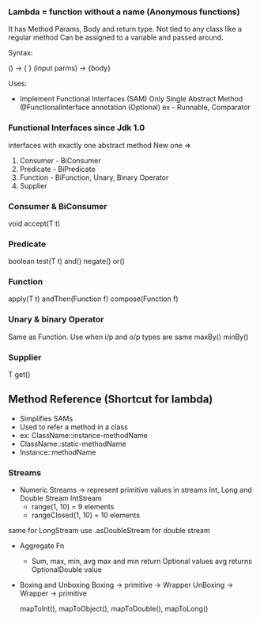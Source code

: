 ### Lambda = function without a name (Anonymous functions)

It has Method Params, Body and return type.
Not tied to any class like a regular method
Can be assigned to a variable and passed around.

Syntax:

() -> { }
(input parms) -> {body}

Uses:
* Implement Functional Interfaces (SAM)
    Only Single Abstract Method
    @FunctionalInterface annotation (Optional)
    ex - Runnable, Comparator



### Functional Interfaces since Jdk 1.0
interfaces with exactly one abstract method
New one => 
1. Consumer - BiConsumer
2. Predicate - BiPredicate
3. Function - BiFunction, Unary, Binary Operator
4. Supplier

### Consumer & BiConsumer
void accept(T t)

### Predicate
boolean test(T t)
and()
negate()
or()

### Function

apply(T t)
andThen(Function f)
compose(Function f)

### Unary & binary Operator
Same as Function. Use when i/p and o/p types are same
maxBy()
minBy()

### Supplier
T get()


## Method Reference (Shortcut for lambda) 
* Simplifies SAMs
* Used to refer a method in a class
* ex: ClassName::instance-methodName
* ClassName::static-methodName
* Instance::methodName


### Streams

* Numeric Streams -> represent primitive values in streams
Int, Long and Double Stream
IntStream
  * range(1, 10) = 9 elements
  * rangeClosed(1,  10) = 10 elements
  
same for LongStream
use .asDoubleStream for double stream

* Aggregate Fn
    * Sum, max, min, avg
    max and min return Optional<E> values
    avg returns OptionalDouble value
  
* Boxing and Unboxing
    Boxing -> primitive -> Wrapper
    UnBoxing -> Wrapper -> primitive
    
    mapToInt(), mapToObject(), mapToDouble(), mapToLong()

